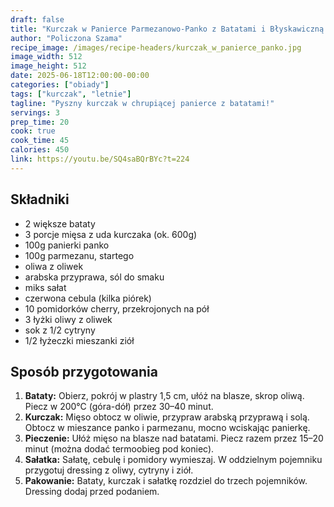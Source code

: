 ```yaml
---
draft: false
title: "Kurczak w Panierce Parmezanowo-Panko z Batatami i Błyskawiczną Sałatką"
author: "Policzona Szama"
recipe_image: /images/recipe-headers/kurczak_w_panierce_panko.jpg
image_width: 512
image_height: 512
date: 2025-06-18T12:00:00-00:00
categories: ["obiady"]
tags: ["kurczak", "letnie"]
tagline: "Pyszny kurczak w chrupiącej panierce z batatami!"
servings: 3
prep_time: 20
cook: true
cook_time: 45
calories: 450
link: https://youtu.be/SQ4saBQrBYc?t=224
---
```


## Składniki
- 2 większe bataty
- 3 porcje mięsa z uda kurczaka (ok. 600g)
- 100g panierki panko
- 100g parmezanu, startego
- oliwa z oliwek
- arabska przyprawa, sól do smaku
- miks sałat
- czerwona cebula (kilka piórek)
- 10 pomidorków cherry, przekrojonych na pół
- 3 łyżki oliwy z oliwek
- sok z 1/2 cytryny
- 1/2 łyżeczki mieszanki ziół

## Sposób przygotowania
1. **Bataty:** Obierz, pokrój w plastry 1,5 cm, ułóż na blasze, skrop oliwą. Piecz w 200°C (góra-dół) przez 30–40 minut.
2. **Kurczak:** Mięso obtocz w oliwie, przypraw arabską przyprawą i solą. Obtocz w mieszance panko i parmezanu, mocno wciskając panierkę.
3. **Pieczenie:** Ułóż mięso na blasze nad batatami. Piecz razem przez 15–20 minut (można dodać termoobieg pod koniec).
4. **Sałatka:** Sałatę, cebulę i pomidory wymieszaj. W oddzielnym pojemniku przygotuj dressing z oliwy, cytryny i ziół.
5. **Pakowanie:** Bataty, kurczak i sałatkę rozdziel do trzech pojemników. Dressing dodaj przed podaniem.